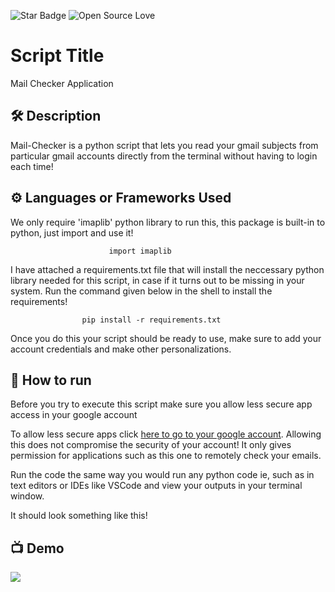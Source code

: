 <!--Please do not remove this part-->
![Star Badge](https://img.shields.io/static/v1?label=%F0%9F%8C%9F&message=If%20Useful&style=style=flat&color=BC4E99)
![Open Source Love](https://badges.frapsoft.com/os/v1/open-source.svg?v=103)

# Script Title

Mail Checker Application

<!--An image is an illustration for your project, the tip here is using your sense of humour as much as you can :D 

You can copy paste my markdown photo insert as following:
<p align="center">
<img src="your-source-is-here" width=40% height=40%>
-->

## 🛠️ Description
<!--Remove the below lines and add yours -->
Mail-Checker is a python script that lets you read your gmail subjects from particular gmail accounts directly from the terminal without having to login each time!

## ⚙️ Languages or Frameworks Used
<!--Remove the below lines and add yours -->

We only require 'imaplib' python library to run this, this package is built-in to python, just import and use it!

                          import imaplib

I have attached a requirements.txt file that will install the neccessary python library needed for this script, in case if it turns out to be missing in your system. Run the command given below in the shell  to install the requirements!

                    pip install -r requirements.txt 


Once you do  this your script should be ready to use, make sure to  add your account credentials and make other personalizations.

## 🌟 How to run
<!--Remove the below lines and add yours -->
Before you try to execute this script make sure you allow less secure app access in your google account

To allow less secure apps click [here to go to your google account]( https://myaccount.google.com/lesssecureapps ). Allowing this does not compromise the security of your account! It only gives permission for applications such as this one to remotely check your emails. 

Run the code the  same way you would run any python code ie, such as in text editors or IDEs like VSCode and view your outputs in your terminal window. 

It should look something like this!

## 📺 Demo

<img src="https://cdn.dribbble.com/users/10478669/screenshots/17309470/media/7bf794ce3bbba78c4fa8c5cbd0234cc7.png?compress=1&resize=800x600&vertical=top">
